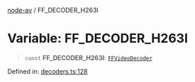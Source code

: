 [node-av](../globals.md) / FF\_DECODER\_H263I

# Variable: FF\_DECODER\_H263I

> `const` **FF\_DECODER\_H263I**: [`FFVideoDecoder`](../type-aliases/FFVideoDecoder.md)

Defined in: [decoders.ts:128](https://github.com/seydx/av/blob/f8631fc881b394300b1479f511d55cf1c370a87f/src/constants/decoders.ts#L128)
